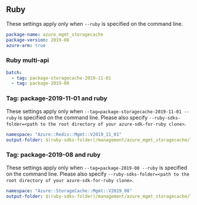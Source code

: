 ## Ruby

These settings apply only when `--ruby` is specified on the command line.

```yaml
package-name: azure_mgmt_storagecache
package-version: 2019-08
azure-arm: true
```

### Ruby multi-api

``` yaml $(ruby) && $(multiapi)
batch:
  - tag: package-storagecache-2019-11-01
  - tag: package-2019-08
```

### Tag: package-2019-11-01 and ruby

These settings apply only when `--tag=package-storagecache-2019-11-01 --ruby` is specified on the command line.
Please also specify `--ruby-sdks-folder=<path to the root directory of your azure-sdk-for-ruby clone>`.

``` yaml $(tag) == 'package-storagecache-2019-11-01' && $(ruby)
namespace: "Azure::Redis::Mgmt::V2019_11_01"
output-folder: $(ruby-sdks-folder)/management/azure_mgmt_storagecache/lib
```

### Tag: package-2019-08 and ruby

These settings apply only when `--tag=package-2019-08 --ruby` is specified on the command line.
Please also specify `--ruby-sdks-folder=<path to the root directory of your azure-sdk-for-ruby clone>`.

```yaml $(tag) == 'package-2019-08' && $(ruby)
namespace: "Azure::StorageCache::Mgmt::V2019_08"
output-folder: $(ruby-sdks-folder)/management/azure_mgmt_storagecache/lib
```
